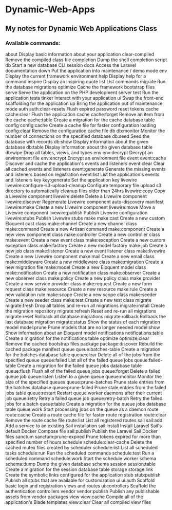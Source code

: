 # Dynamic-Web-Apps
## My notes for Dynamic Web Applications Class
### Available commands:
  about                                 Display basic information about your application
  clear-compiled                        Remove the compiled class file
  completion                            Dump the shell completion script
  db                                    Start a new database CLI session
  docs                                  Access the Laravel documentation
  down                                  Put the application into maintenance / demo mode
  env                                   Display the current framework environment
  help                                  Display help for a command
  inspire                               Display an inspiring quote
  list                                  List commands
  migrate                               Run the database migrations
  optimize                              Cache the framework bootstrap files
  serve                                 Serve the application on the PHP development server
  test                                  Run the application tests
  tinker                                Interact with your application
  ui                                    Swap the front-end scaffolding for the application
  up                                    Bring the application out of maintenance mode
 auth
  auth:clear-resets                     Flush expired password reset tokens
 cache
  cache:clear                           Flush the application cache
  cache:forget                          Remove an item from the cache
  cache:table                           Create a migration for the cache database table
 config
  config:cache                          Create a cache file for faster configuration loading
  config:clear                          Remove the configuration cache file
 db
  db:monitor                            Monitor the number of connections on the specified database
  db:seed                               Seed the database with records
  db:show                               Display information about the given database
  db:table                              Display information about the given database table
  db:wipe                               Drop all tables, views, and types
 env
  env:decrypt                           Decrypt an environment file
  env:encrypt                           Encrypt an environment file
 event
  event:cache                           Discover and cache the application's events and listeners
  event:clear                           Clear all cached events and listeners
  event:generate                        Generate the missing events and listeners based on registration
  event:list                            List the application's events and listeners
 key
  key:generate                          Set the application key
 livewire
  livewire:configure-s3-upload-cleanup  Configure temporary file upload s3 directory to automatically cleanup files older than 24hrs
  livewire:copy                         Copy a Livewire component
  livewire:delete                       Delete a Livewire component
  livewire:discover                     Regenerate Livewire component auto-discovery manifest
  livewire:make                         Create a new Livewire component
  livewire:move                         Move a Livewire component
  livewire:publish                      Publish Livewire configuration
  livewire:stubs                        Publish Livewire stubs
 make
  make:cast                             Create a new custom Eloquent cast class
  make:channel                          Create a new channel class
  make:command                          Create a new Artisan command
  make:component                        Create a new view component class
  make:controller                       Create a new controller class
  make:event                            Create a new event class
  make:exception                        Create a new custom exception class
  make:factory                          Create a new model factory
  make:job                              Create a new job class
  make:listener                         Create a new event listener class
  make:livewire                         Create a new Livewire component
  make:mail                             Create a new email class
  make:middleware                       Create a new middleware class
  make:migration                        Create a new migration file
  make:model                            Create a new Eloquent model class
  make:notification                     Create a new notification class
  make:observer                         Create a new observer class
  make:policy                           Create a new policy class
  make:provider                         Create a new service provider class
  make:request                          Create a new form request class
  make:resource                         Create a new resource
  make:rule                             Create a new validation rule
  make:scope                            Create a new scope class
  make:seeder                           Create a new seeder class
  make:test                             Create a new test class
 migrate
  migrate:fresh                         Drop all tables and re-run all migrations
  migrate:install                       Create the migration repository
  migrate:refresh                       Reset and re-run all migrations
  migrate:reset                         Rollback all database migrations
  migrate:rollback                      Rollback the last database migration
  migrate:status                        Show the status of each migration
 model
  model:prune                           Prune models that are no longer needed
  model:show                            Show information about an Eloquent model
 notifications
  notifications:table                   Create a migration for the notifications table
 optimize
  optimize:clear                        Remove the cached bootstrap files
 package
  package:discover                      Rebuild the cached package manifest
 queue
  queue:batches-table                   Create a migration for the batches database table
  queue:clear                           Delete all of the jobs from the specified queue
  queue:failed                          List all of the failed queue jobs
  queue:failed-table                    Create a migration for the failed queue jobs database table
  queue:flush                           Flush all of the failed queue jobs
  queue:forget                          Delete a failed queue job
  queue:listen                          Listen to a given queue
  queue:monitor                         Monitor the size of the specified queues
  queue:prune-batches                   Prune stale entries from the batches database
  queue:prune-failed                    Prune stale entries from the failed jobs table
  queue:restart                         Restart queue worker daemons after their current job
  queue:retry                           Retry a failed queue job
  queue:retry-batch                     Retry the failed jobs for a batch
  queue:table                           Create a migration for the queue jobs database table
  queue:work                            Start processing jobs on the queue as a daemon
 route
  route:cache                           Create a route cache file for faster route registration
  route:clear                           Remove the route cache file
  route:list                            List all registered routes
 sail
  sail:add                              Add a service to an existing Sail installation
  sail:install                          Install Laravel Sail's default Docker Compose file
  sail:publish                          Publish the Laravel Sail Docker files
 sanctum
  sanctum:prune-expired                 Prune tokens expired for more than specified number of hours
 schedule
  schedule:clear-cache                  Delete the cached mutex files created by scheduler
  schedule:list                         List all scheduled tasks
  schedule:run                          Run the scheduled commands
  schedule:test                         Run a scheduled command
  schedule:work                         Start the schedule worker
 schema
  schema:dump                           Dump the given database schema
 session
  session:table                         Create a migration for the session database table
 storage
  storage:link                          Create the symbolic links configured for the application
 stub
  stub:publish                          Publish all stubs that are available for customization
 ui
  ui:auth                               Scaffold basic login and registration views and routes
  ui:controllers                        Scaffold the authentication controllers
 vendor
  vendor:publish                        Publish any publishable assets from vendor packages
 view
  view:cache                            Compile all of the application's Blade templates
  view:clear                            Clear all compiled view files
